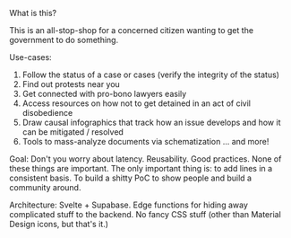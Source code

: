 What is this?

This is an all-stop-shop for a concerned citizen wanting to get the government to do something.

Use-cases:
1) Follow the status of a case or cases (verify the integrity of the status)
2) Find out protests near you
3) Get connected with pro-bono lawyers easily
4) Access resources on how not to get detained in an act of civil disobedience
5) Draw causal infographics that track how an issue develops and how it can be mitigated / resolved
6) Tools to mass-analyze documents via schematization
... and more!

Goal:
Don't you worry about latency. Reusability. Good practices. None of these things are important.
The only important thing is: to add lines in a consistent basis. To build a shitty PoC to show people and
build a community around.

Architecture:
Svelte + Supabase. Edge functions for hiding away complicated stuff to the backend. No fancy CSS stuff (other than Material Design icons, but that's it.)

